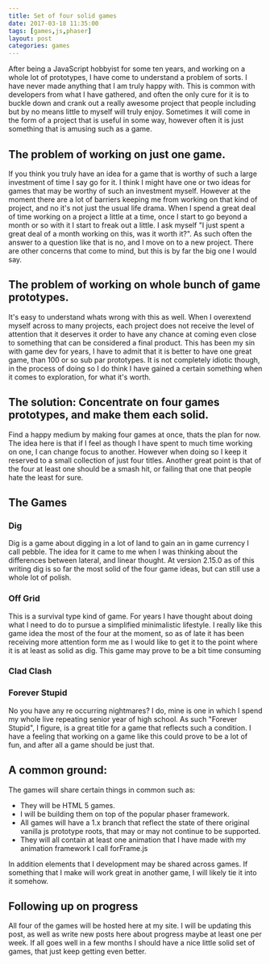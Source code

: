```yaml
---
title: Set of four solid games
date: 2017-03-18 11:35:00
tags: [games,js,phaser]
layout: post
categories: games
---
```


After being a JavaScript hobbyist for some ten years, and working on a whole lot of prototypes, I have come to understand a problem of sorts. I have never made anything that I am truly happy with. This is common with developers from what I have gathered, and often the only cure for it is to buckle down and crank out a really awesome project that people including but by no means little to myself will truly enjoy. Sometimes it will come in the form of a project that is useful in some way, however often it is just something that is amusing such as a game.

<!-- more -->

## The problem of working on just one game.

If you think you truly have an idea for a game that is worthy of such a large investment of time I say go for it. I think I might have one or two ideas for games that may be worthy of such an investment myself. However at the moment there are a lot of barriers keeping me from working on that kind of project, and no it's not just the usual life drama. When I spend a great deal of time working on a project a little at a time, once I start to go beyond a month or so with it I start to freak out a little. I ask myself "I just spent a great deal of a month working on this, was it worth it?". As such often the answer to a question like that is no, and I move on to a new project. There are other concerns that come to mind, but this is by far the big one I would say.

## The problem of working on whole bunch of game prototypes.

It's easy to understand whats wrong with this as well. When I overextend myself across to many projects, each project does not receive the level of attention that it deserves it order to have any chance at coming even close to something that can be considered a final product. This has been my sin with game dev for years, I have to admit that it is better to have one great game, than 100 or so sub par prototypes. It is not completely idiotic though, in the process of doing so I do think I have gained a certain something when it comes to exploration, for what it's worth.

## The solution: Concentrate on four games prototypes, and make them each solid.

Find a happy medium by making four games at once, thats the plan for now. The idea here is that if I feel as though I have spent to much time working on one, I can change focus to another. However when doing so I keep it reserved to a small collection of just four titles. Another great point is that of the four at least one should be a smash hit, or failing that one that people hate the least for sure.

## The Games

### Dig

Dig is a game about digging in a lot of land to gain an in game currency I call pebble. The idea for it came to me when I was thinking about the differences between lateral, and linear thought. At version 2.15.0 as of this writing dig is so far the most solid of the four game ideas, but can still use a whole lot of polish.

### Off Grid

This is a survival type kind of game. For years I have thought about doing what I need to do to pursue a simplified minimalistic lifestyle. I really like this game idea the most of the four at the moment, so as of late it has been receiving more attention form me as I would like to get it to the point where it is at least as solid as dig. This game may prove to be a bit time consuming

### Clad Clash


### Forever Stupid

No you have any re occurring nightmares? I do, mine is one in which I spend my whole live repeating senior year of high school. As such "Forever Stupid", I figure, is a great title for a game that reflects such a condition. I have a feeling that working on a game like this could prove to be a lot of fun, and after all a game should be just that.

## A common ground:

The games will share certain things in common such as:

* They will be HTML 5 games.
* I will be building them on top of the popular phaser framework.
* All games will have a 1.x branch that reflect the state of there original vanilla js prototype roots, that may or may not continue to be supported.
* They will all contain at least one animation that I have made with my animation framework I call forFrame.js

In addition elements that I development may be shared across games. If something that I make will work great in another game, I will likely tie it into it somehow.

## Following up on progress

All four of the games will be hosted here at my site. I will be updating this post, as well as write new posts here about progress maybe at least one per week. If all goes well in a few months I should have a nice little solid set of games, that just keep getting even better.